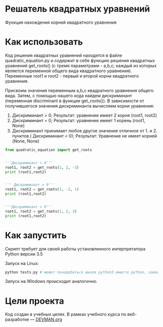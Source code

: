 # Решатель квадратных уравнений

Функция нахождения корней квадратного уравнения

# Как использовать

Код решения квадратных уравнений находится в файле quadratic_equation.py и содержит в себе функцию решения квадратных уравнений get_roots() (с тремя параметрами - a,b,c; каждый из которых является переменной общего вида квадратного уравнения). Переменные root1 и root2 - первый и второй корни квадратного уравнения.
 
 Присвоим значения переменным a,b,c квадратного уравнения общего вида. Затем, с помощью нашего кода найдем дискриминант (переменная discriminant в функции get_roots()). В зависимости от получившегося значения дискриминанта вычисляем корни уравнения:
 1. Дискриминант > 0; Результат: уравнение имеет 2 корня (root1, root2)
 2. Дискриминант = 0; Результат: уравнение имеет 1 корень (root1, None)
 3. Дискриминант принимает любое другое значение отличное от 1. и 2. пунктов ( Дискриминант < 0); Результат: Уравнение не имеет корней (None, None)
 
```python
from quadratic_equation import get_roots


'''Дискриминант > 0'''       
root1, root2 = get_roots(1, 2, -3)
print (root1,root2)


''' Дискриминант = 0'''
root1, root2 = get_roots(1, -2, 1)
print (root1,root2)


'''Дискриминант < 0'''
root1, root2 = get_roots(1, 2, 3)
print (root1,root2)
```

# Как запустить

Скрипт требует для своей работы установленного интерпретатора Python версии 3.5

Запуск на Linux:

```bash
python tests.py # может понадобиться вызов python3 вместо python, зависит от настроек операционной системы
```

Запуск на Windows происходит аналогично.

# Цели проекта

Код создан в учебных целях. В рамках учебного курса по веб-разработке ― [DEVMAN.org](https://devman.org)
